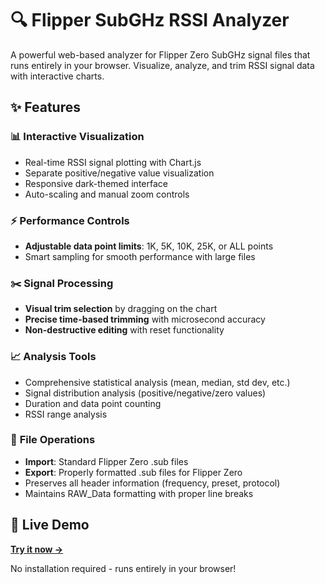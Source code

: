 # 🔍 Flipper SubGHz RSSI Analyzer

A powerful web-based analyzer for Flipper Zero SubGHz signal files that runs entirely in your browser. Visualize, analyze, and trim RSSI signal data with interactive charts.
## ✨ Features

### 📊 **Interactive Visualization**
- Real-time RSSI signal plotting with Chart.js
- Separate positive/negative value visualization
- Responsive dark-themed interface
- Auto-scaling and manual zoom controls

### ⚡ **Performance Controls**
- **Adjustable data point limits**: 1K, 5K, 10K, 25K, or ALL points
- Smart sampling for smooth performance with large files

### ✂️ **Signal Processing**
- **Visual trim selection** by dragging on the chart
- **Precise time-based trimming** with microsecond accuracy
- **Non-destructive editing** with reset functionality

### 📈 **Analysis Tools**
- Comprehensive statistical analysis (mean, median, std dev, etc.)
- Signal distribution analysis (positive/negative/zero values)
- Duration and data point counting
- RSSI range analysis

### 💾 **File Operations**
- **Import**: Standard Flipper Zero .sub files
- **Export**: Properly formatted .sub files for Flipper Zero
- Preserves all header information (frequency, preset, protocol)
- Maintains RAW_Data formatting with proper line breaks

## 🚀 Live Demo

**[Try it now →](https://siroxcw.github.io/Flipper-SubGHz-Viewer-Trimmer)**

No installation required - runs entirely in your browser!
